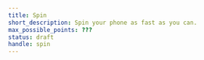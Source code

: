 ```yaml
---
title: Spin
short_description: Spin your phone as fast as you can.
max_possible_points: ???
status: draft
handle: spin
---
```

